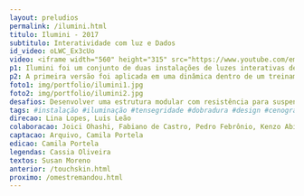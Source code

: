 ```yaml
---
layout: preludios
permalink: /ilumini.html
titulo: Ilumini - 2017
subtitulo: Interatividade com luz e Dados
id_video: oLWC_Ex3cUo
video: <iframe width="560" height="315" src="https://www.youtube.com/embed/oLWC_Ex3cUo" frameborder="0" allow="accelerometer; autoplay; encrypted-media; gyroscope; picture-in-picture" allowfullscreen></iframe>
p1: Ilumini foi um conjunto de duas instalações de luzes interativas desenvolvidas para eventos da Google Brasil em 2017. Ilustra a aplicação de estratégias de computação física e design para criar estruturas simples e elegantes que respondem em tempo real à diferentes interações dos participantes.
p2: A primeira versão foi aplicada em uma dinâmica dentro de um treinamento para agências de marketing. As luzes foram suspensas em estruturas de tensegridade e conectadas a um banco de dados do Google. As luzes direcionavam ações dos participantes conforme respondiam a um quiz. A segunda versão envolveu criar uma cenografia com luminárias de papel que mudava as cores do ambiente conforme as apresentações do evento e respostas a formulários online. Ao final, permitia visualizar dados construídos com a colaboração de todos os participantes.
foto1: img/portfolio/ilumini1.jpg
foto2: img/portfolio/ilumini2.jpg
desafios: Desenvolver uma estrutura modular com resistência para suspender 30 lâmpadas; desenvolver um sistema compacto para sustentar objetos impressos em 3D junto às lâmpadas; criar uma cenografia viva para compor um evento do começo ao fim.
tags: #instalação #iluminação #tensegridade #dobradura #design #cenografia #datavis
direcao: Lina Lopes, Luis Leão
colaboracao: Joici Ohashi, Fabiano de Castro, Pedro Febrônio, Kenzo Abiko
captacao: Arquivo, Camila Portela
edicao: Camila Portela
legendas: Cassia Oliveira
textos: Susan Moreno
anterior: /touchskin.html
proximo: /omestremandou.html
---
```

